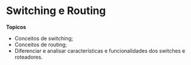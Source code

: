 # Switching e Routing


**Topicos**

- Conceitos de switching;
- Conceitos de routing;
- Diferenciar e analisar características e funcionalidades dos switches e roteadores.


